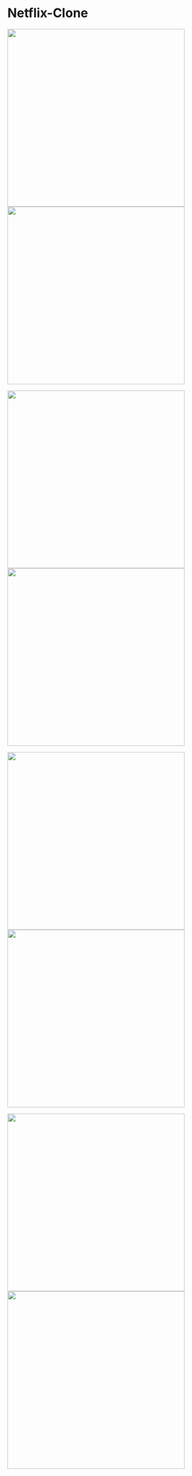 # Netflix-Clone

<p align="left">
<img width="400" src="https://user-images.githubusercontent.com/87481819/215346102-7f7cf4af-c199-438b-a662-d05ba02420dd.jpg" />
<img width="400" src="https://user-images.githubusercontent.com/87481819/215346120-f9f3ac1d-1aca-45c4-8c48-ce80a2fec26e.jpg" />
</p>
<p align="left">
<img width="400"  src="https://user-images.githubusercontent.com/87481819/215346113-d227a1d8-d542-49e5-9800-f097a722d292.jpg" />
<img width="400"  src="https://user-images.githubusercontent.com/87481819/216015690-d0da8845-16a8-4418-a276-74141f5dc63e.jpg" />
</p>

<p align="left">
<img width="400"  src="https://user-images.githubusercontent.com/87481819/216015684-d2eb8776-ab38-415a-9cae-61786c7a2ffb.jpg" />
<img width="400"  src="https://user-images.githubusercontent.com/87481819/216015679-f1c15525-6837-4cd5-983c-0c584960a297.jpg" />
</p>

<p align="left">
<img width="400"  src="https://user-images.githubusercontent.com/87481819/216015677-5803f847-e41c-4e42-a88f-d7cd1b95fa2e.jpg" />
<img width="400"  src="https://user-images.githubusercontent.com/87481819/216015656-8b7b9248-30ad-4a22-bb9a-2d99786cc12d.jpg" />
</p>

